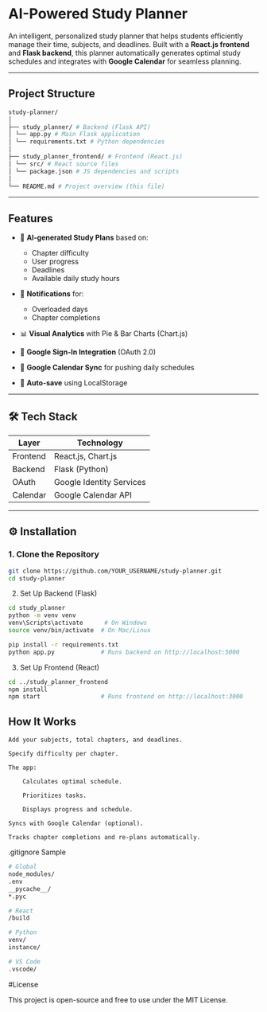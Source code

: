 #  AI-Powered Study Planner

An intelligent, personalized study planner that helps students efficiently manage their time, subjects, and deadlines. Built with a **React.js frontend** and **Flask backend**, this planner automatically generates optimal study schedules and integrates with **Google Calendar** for seamless planning.

---

##  Project Structure
```bash
study-planner/
│
├── study_planner/ # Backend (Flask API)
│ └── app.py # Main Flask application
│ └── requirements.txt # Python dependencies
│
├── study_planner_frontend/ # Frontend (React.js)
│ └── src/ # React source files
│ └── package.json # JS dependencies and scripts
│
└── README.md # Project overview (this file)

```
---

##  Features

- 📅 **AI-generated Study Plans** based on:
  - Chapter difficulty
  - User progress
  - Deadlines
  - Available daily study hours

- 🔔 **Notifications** for:
  - Overloaded days
  - Chapter completions

- 📊 **Visual Analytics** with Pie & Bar Charts (Chart.js)

- 🔐 **Google Sign-In Integration** (OAuth 2.0)

- 📆 **Google Calendar Sync** for pushing daily schedules

- 💾 **Auto-save** using LocalStorage

---

## 🛠 Tech Stack

| Layer     | Technology             |
|-----------|------------------------|
| Frontend  | React.js, Chart.js     |
| Backend   | Flask (Python)         |
| OAuth     | Google Identity Services |
| Calendar  | Google Calendar API    |

---

## ⚙️ Installation

### 1. Clone the Repository

```bash
git clone https://github.com/YOUR_USERNAME/study-planner.git
cd study-planner
```
2. Set Up Backend (Flask)
```bash
cd study_planner
python -m venv venv
venv\Scripts\activate      # On Windows
source venv/bin/activate  # On Mac/Linux

pip install -r requirements.txt
python app.py             # Runs backend on http://localhost:5000
```
3. Set Up Frontend (React)
```bash
cd ../study_planner_frontend
npm install
npm start                 # Runs frontend on http://localhost:3000
```
## How It Works

    Add your subjects, total chapters, and deadlines.

    Specify difficulty per chapter.

    The app:

        Calculates optimal schedule.

        Prioritizes tasks.

        Displays progress and schedule.

    Syncs with Google Calendar (optional).

    Tracks chapter completions and re-plans automatically.

 .gitignore Sample
```bash
# Global
node_modules/
.env
__pycache__/
*.pyc

# React
/build

# Python
venv/
instance/

# VS Code
.vscode/
```
#License

This project is open-source and free to use under the MIT License.


